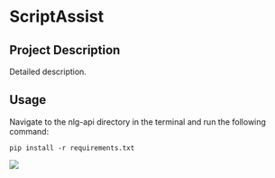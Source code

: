# ScriptAssist
## Project Description

Detailed description.

## Usage

Navigate to the nlg-api directory in the terminal and run the following command:

```
pip install -r requirements.txt
```

![](https://github.com/sarah-schmoller/ScriptAssist/blob/main/demo.gif)